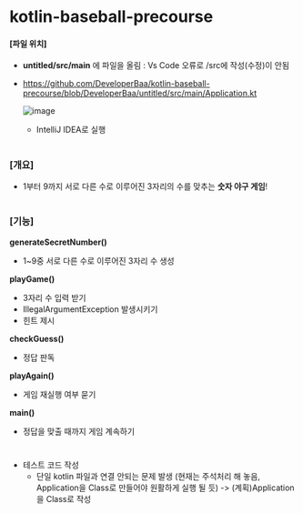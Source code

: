 # kotlin-baseball-precourse

#### [파일 위치]
- **untitled/src/main** 에 파일을 올림 : Vs Code 오류로 /src에 작성(수정)이 안됨
- https://github.com/DeveloperBaa/kotlin-baseball-precourse/blob/DeveloperBaa/untitled/src/main/Application.kt


   ![image](https://github.com/DeveloperBaa/kotlin-baseball-precourse/assets/106180966/5d77b373-4c69-4f43-bb13-2f833514c02f)



  - IntelliJ IDEA로 실행

#


### [개요]
   - 1부터 9까지 서로 다른 수로 이루어진 3자리의 수를 맞추는 **숫자 야구 게임**!

#


### [기능]

   **generateSecretNumber()**
  - 1~9중 서로 다른 수로 이루어진 3자리 수 생성


   **playGame()**
  - 3자리 수 입력 받기
  - IllegalArgumentException 발생시키기
  - 힌트 제시


  **checkGuess()**
  - 정답 판독


  **playAgain()**
  - 게임 재실행 여부 묻기


  **main()**
  - 정답을 맞출 때까지 게임 계속하기


 #


 - 테스트 코드 작성
      - 단일 kotlin 파일과 연결 안되는 문제 발생 (현재는 주석처리 해 놓음, Application을 Class로 만들어야 원활하게 실행 될 듯) -> (계획)Application을 Class로 작성

    
